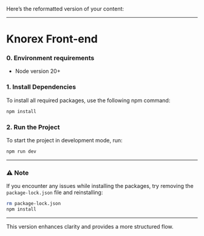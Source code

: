 Here’s the reformatted version of your content:

---

# Knorex Front-end

### 0. **Environment requirements**

- Node version 20+

### 1. **Install Dependencies**
To install all required packages, use the following npm command:

```bash
npm install
```

### 2. **Run the Project**
To start the project in development mode, run:

```bash
npm run dev
```

---

### ⚠️ **Note**
If you encounter any issues while installing the packages, try removing the `package-lock.json` file and reinstalling:

```bash
rm package-lock.json
npm install
```

---

This version enhances clarity and provides a more structured flow.
